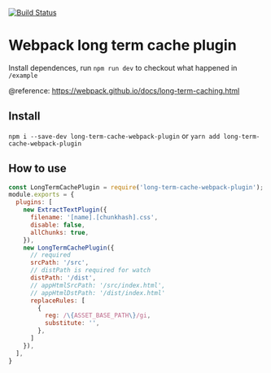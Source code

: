 [![Build Status](https://travis-ci.org/zyh825/long-term-cache-webpack-plugin.svg?branch=master)](https://travis-ci.org/zyh825/long-term-cache-webpack-plugin)
# Webpack long term cache plugin

Install dependences, run `npm run dev` to checkout what happened in `/example`

@reference: https://webpack.github.io/docs/long-term-caching.html

## Install

`npm i --save-dev long-term-cache-webpack-plugin` or `yarn add long-term-cache-webpack-plugin`

## How  to  use

```javascript
const LongTermCachePlugin = require('long-term-cache-webpack-plugin');
module.exports = {
  plugins: [
    new ExtractTextPlugin({
      filename: '[name].[chunkhash].css',
      disable: false,
      allChunks: true,
    }),
    new LongTermCachePlugin({
      // required
      srcPath: '/src',
      // distPath is required for watch
      distPath: '/dist',
      // appHtmlSrcPath: '/src/index.html',
      // appHtmlDstPath: '/dist/index.html'
      replaceRules: [
        {
          reg: /\{ASSET_BASE_PATH\}/gi,
          substitute: '',
        },
      ]
    }),
  ],
}
```
